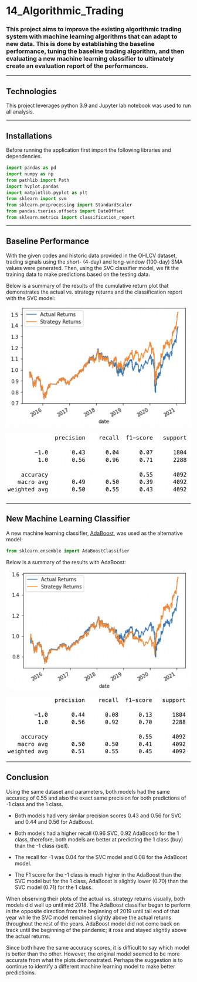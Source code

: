 # 14_Algorithmic_Trading

### This project aims to improve the existing algorithmic trading system with machine learning algorithms that can adapt to new data. This is done by establishing the baseline performance, tuning the baseline trading algorithm, and then evaluating a new machine learning classifier to ultimately create an evaluation report of the performances.

---

## Technologies

This project leverages python 3.9 and Jupyter lab notebook was used to run all analysis.

---

## Installations

Before running the application first import the following libraries and dependencies.

```python
import pandas as pd
import numpy as np
from pathlib import Path
import hvplot.pandas
import matplotlib.pyplot as plt
from sklearn import svm
from sklearn.preprocessing import StandardScaler
from pandas.tseries.offsets import DateOffset
from sklearn.metrics import classification_report

```

---

## Baseline Performance

With the given codes and historic data provided in the OHLCV dataset, trading signals using the short- (4-day) and long-window (100-day) SMA values were generated. Then, using the SVC classifier model, we fit the training data to make predictions based on the testing data.

Below is a summary of the results of the cumulative return plot that demonstrates the actual vs. strategy returns and the classification report with the SVC model:

![Baseline](Images/SVC_plot.png)

![Baseline report](Images/SVM_summary.png)

---

## New Machine Learning Classifier

A new machine learning classifier, [AdaBoost](https://scikit-learn.org/stable/modules/ensemble.html#adaboost), was used as the alternative model:

```python
from sklearn.ensemble import AdaBoostClassifier
```

Below is a summary of the results with AdaBoost:

![AdaBoost](Images/AB_plot.png)

![Adaboost report](Images/AB_summary.png)

---

## Conclusion

Using the same dataset and parameters, both models had the same accuracy of 0.55 and also the exact same precision for both predictions of -1 class and the 1 class.

- Both models had very similar precision scores 0.43 and 0.56 for SVC and 0.44 and 0.56 for AdaBoost.

* Both models had a higher recall (0.96 SVC, 0.92 AdaBoost) for the 1 class, therefore, both models are better at predicting the 1 class (buy) than the -1 class (sell).

* The recall for -1 was 0.04 for the SVC model and 0.08 for the AdaBoost model.

* The F1 score for the -1 class is much higher in the AdaBoost than the SVC model but for the 1 class, AdaBoost is slightly lower (0.70) than the SVC model (0.71) for the 1 class.

When observing their plots of the actual vs. strategy returns visually, both models did well up until mid 2018. The AdaBoost classifier began to perform in the opposite direction from the beginning of 2019 until tail end of that year while the SVC model remained slightly above the actual returns throughout the rest of the years. AdaBoost model did not come back on track until the beginning of the pandemic; it rose and stayed slightly above the actual returns.

Since both have the same accuracy scores, it is difficult to say which model is better than the other. However, the original model seemed to be more accurate from what the plots demonstrated. Perhaps the suggestion is to continue to identify a different machine learning model to make better predictioins.

